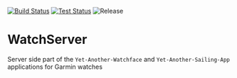 
[![Build Status](https://dev.azure.com/i6162746/WatchServer/_apis/build/status/Build%26Test?branchName=master)](https://dev.azure.com/i6162746/WatchServer/_build/latest?definitionId=1&branchName=master)
[![Test Status](https://img.shields.io/azure-devops/tests/i6162746/WatchServer/1)](https://dev.azure.com/i6162746/WatchServer/_build/results?buildId=59&view=ms.vss-test-web.build-test-results-tab)
![Release](https://img.shields.io/github/v/tag/Laverlin/WatchServer)
# WatchServer
Server side part of the `Yet-Another-Watchface` and `Yet-Another-Sailing-App` applications for Garmin watches
